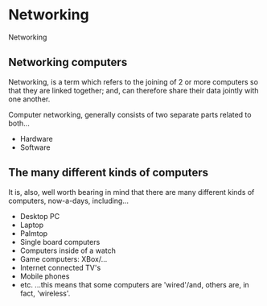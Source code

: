 # Networking
Networking

## Networking computers

Networking, is a term which refers to the joining of 2 or more computers so that they are linked together; and, can therefore share their data jointly with one another.

Computer networking, generally consists of two separate parts related to both...
- Hardware
- Software

## The many different kinds of computers

It is, also, well worth bearing in mind that there are many different kinds of computers, now-a-days, including...
- Desktop PC
- Laptop
- Palmtop
- Single board computers
- Computers inside of a watch
- Game computers: XBox/...
- Internet connected TV's
- Mobile phones
- etc.
...this means that some computers are 'wired'/and, others are, in fact, 'wireless'.
